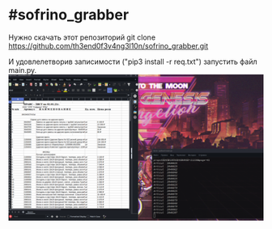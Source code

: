 <h1>#sofrino_grabber</h1>




Нужно скачать этот репозиторий git clone https://github.com/th3end0f3v4ng3l10n/sofrino_grabber.git




И удовлелетворив записимости ("pip3 install -r req.txt") запустить файл main.py.
![Image alt](https://github.com/th3end0f3v4ng3l10n/sofrino_grabber/blob/main/example.png)
